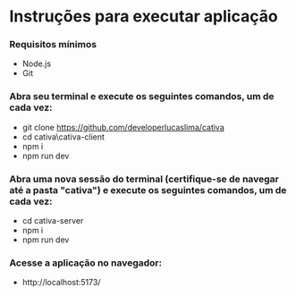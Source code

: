 # Instruções para executar aplicação

### Requisitos mínimos
- Node.js
- Git

### Abra seu terminal e execute os seguintes comandos, um de cada vez:
- git clone https://github.com/developerlucaslima/cativa
- cd cativa\cativa-client
- npm i
- npm run dev

### Abra uma nova sessão do terminal (certifique-se de navegar até a pasta "cativa") e execute os seguintes comandos, um de cada vez:
- cd cativa-server
- npm i 
- npm run dev

### Acesse a aplicação no navegador:
- http://localhost:5173/